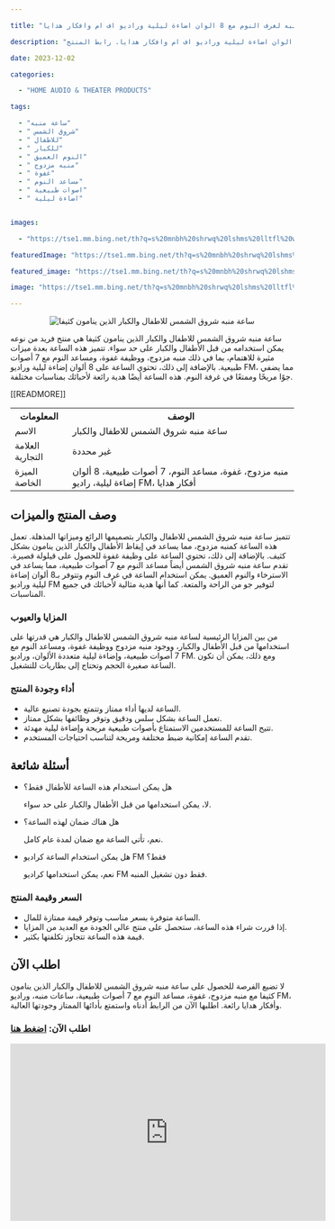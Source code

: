 ---
title: "ساعة منبه شروق الشمس للاطفال والكبار الذين ينامون كثيفا مع منبه مزدوج، غفوة، مساعد النوم مع 7 اصوات طبيعية، ساعات منبه لغرف النوم مع 8 الوان اضاءة ليلية وراديو اف ام وافكار هدايا"
description: "احصل على ساعة منبه شروق الشمس للاطفال والكبار الذين ينامون كثيفا مع منبه مزدوج، غفوة، مساعد النوم مع 7 اصوات طبيعية، ساعات منبه لغرف النوم مع 8 الوان اضاءة ليلية وراديو اف ام وافكار هدايا. رابط المنتج (KODE ASIN=B09YPNMWQ1, TAG=indrajaya-20)"
date: 2023-12-02
categories:
  - "HOME AUDIO & THEATER PRODUCTS"
tags:
  - "ساعة منبه"
  - " شروق الشمس"
  - " للاطفال"
  - " للكبار"
  - " النوم العميق"
  - " منبه مزدوج"
  - " غفوة"
  - " مساعد النوم"
  - " اصوات طبيعية"
  - " اضاءة ليلية"

images:
  - "https://tse1.mm.bing.net/th?q=s%20mnbh%20shrwq%20lshms%20lltfl%20wlkbr%20ldhyn%20ynmwn%20kthyf%20m%20mnbh%20mzdwj%20gfw%20ms%20d%20lnwm%20m%207%20swt%20tby%20y%20s%20t%20mnbh%20lgrf%20lnwm%20m%208%20lwn%20d%20lyly%20wrdyw%20f%20m%20wfkr%20hdy%20kode%20asin%20b09ypnmwq1%20tag%20indrajaya%2020"
featuredImage: "https://tse1.mm.bing.net/th?q=s%20mnbh%20shrwq%20lshms%20lltfl%20wlkbr%20ldhyn%20ynmwn%20kthyf%20m%20mnbh%20mzdwj%20gfw%20ms%20d%20lnwm%20m%207%20swt%20tby%20y%20s%20t%20mnbh%20lgrf%20lnwm%20m%208%20lwn%20d%20lyly%20wrdyw%20f%20m%20wfkr%20hdy%20kode%20asin%20b09ypnmwq1%20tag%20indrajaya%2020"
featured_image: "https://tse1.mm.bing.net/th?q=s%20mnbh%20shrwq%20lshms%20lltfl%20wlkbr%20ldhyn%20ynmwn%20kthyf%20m%20mnbh%20mzdwj%20gfw%20ms%20d%20lnwm%20m%207%20swt%20tby%20y%20s%20t%20mnbh%20lgrf%20lnwm%20m%208%20lwn%20d%20lyly%20wrdyw%20f%20m%20wfkr%20hdy%20kode%20asin%20b09ypnmwq1%20tag%20indrajaya%2020"
image: "https://tse1.mm.bing.net/th?q=s%20mnbh%20shrwq%20lshms%20lltfl%20wlkbr%20ldhyn%20ynmwn%20kthyf%20m%20mnbh%20mzdwj%20gfw%20ms%20d%20lnwm%20m%207%20swt%20tby%20y%20s%20t%20mnbh%20lgrf%20lnwm%20m%208%20lwn%20d%20lyly%20wrdyw%20f%20m%20wfkr%20hdy%20kode%20asin%20b09ypnmwq1%20tag%20indrajaya%2020"
---

<center><img alt="ساعة منبه شروق الشمس للاطفال والكبار الذين ينامون كثيفا" src="https://tse1.mm.bing.net/th?q=image ساعة منبه شروق الشمس للاطفال والكبار الذين ينامون كثيفا مع منبه مزدوج، غفوة، مساعد النوم مع 7 اصوات طبيعية، ساعات منبه لغرف النوم مع 8 الوان اضاءة ليلية وراديو اف ام وافكار هدايا (KODE ASIN=B09YPNMWQ1, TAG=indrajaya-20)"/></center>

<p>ساعة منبه شروق الشمس للاطفال والكبار الذين ينامون كثيفا هي منتج فريد من نوعه يمكن استخدامه من قبل الأطفال والكبار على حد سواء. تتميز هذه الساعة بعدة ميزات مثيرة للاهتمام، بما في ذلك منبه مزدوج، ووظيفة غفوة، ومساعد النوم مع 7 أصوات طبيعية. بالإضافة إلى ذلك، تحتوي الساعة على 8 ألوان إضاءة ليلية وراديو FM، مما يضفي جوًا مريحًا وممتعًا في غرفة النوم. هذه الساعة أيضًا هدية رائعة لأحبائك بمناسبات مختلفة.</p>

<table>

<tr>

<th>المعلومات</th>

<th>الوصف</th>

</tr>

<tr>

<td>الاسم</td>

<td>ساعة منبه شروق الشمس للاطفال والكبار</td>

</tr>

<tr>

<td>العلامة التجارية</td>

<td>غير محددة</td>

</tr>

<tr>

<td>الميزة الخاصة</td>

<td>منبه مزدوج، غفوة، مساعد النوم، 7 أصوات طبيعية، 8 ألوان إضاءة ليلية، راديو FM، أفكار هدايا</td>

</tr>

 [[READMORE]] 



</table>

<h2>وصف المنتج والميزات</h2>

<p>تتميز ساعة منبه شروق الشمس للاطفال والكبار بتصميمها الرائع وميزاتها المذهلة. تعمل هذه الساعة كمنبه مزدوج، مما يساعد في إيقاظ الأطفال والكبار الذين ينامون بشكل كثيف. بالإضافة إلى ذلك، تحتوي الساعة على وظيفة غفوة للحصول على قيلولة قصيرة. تقدم ساعة منبه شروق الشمس أيضاً مساعد النوم مع 7 أصوات طبيعية، مما يساعد في الاسترخاء والنوم العميق. يمكن استخدام الساعة في غرف النوم وتتوفر بـ8 ألوان إضاءة ليلية وراديو FM لتوفير جو من الراحة والمتعة. كما أنها هدية مثالية لأحبائك في جميع المناسبات.</p>

<h3>المزايا والعيوب</h3>

<p>من بين المزايا الرئيسية لساعة منبه شروق الشمس للاطفال والكبار هي قدرتها على استخدامها من قبل الأطفال والكبار، ووجود منبه مزدوج ووظيفة غفوة، ومساعد النوم مع 7 أصوات طبيعية، وإضاءة ليلية متعددة الألوان، وراديو FM. ومع ذلك، يمكن أن تكون الساعة صغيرة الحجم وتحتاج إلى بطاريات للتشغيل.</p>

<h3>أداء وجودة المنتج</h3>

<ul>

<li>الساعة لديها أداء ممتاز وتتمتع بجودة تصنيع عالية.</li>

<li>تعمل الساعة بشكل سلس ودقيق وتوفر وظائفها بشكل ممتاز.</li>

<li>تتيح الساعة للمستخدمين الاستمتاع بأصوات طبيعية مريحة وإضاءة ليلية مهدئة.</li>

<li>تقدم الساعة إمكانية ضبط مختلفة ومريحة لتناسب احتياجات المستخدم.</li>

</ul>

<h2>أسئلة شائعة</h2>

<ul>

<li>هل يمكن استخدام هذه الساعة للأطفال فقط؟</li>

<p>لا، يمكن استخدامها من قبل الأطفال والكبار على حد سواء.</p>

<li>هل هناك ضمان لهذه الساعة؟</li>

<p>نعم، تأتي الساعة مع ضمان لمدة عام كامل.</p>

<li>هل يمكن استخدام الساعة كراديو FM فقط؟</li>

<p>نعم، يمكن استخدامها كراديو FM فقط دون تشغيل المنبه.</p>

</ul>

<h3>السعر وقيمة المنتج</h3>

<ul>

<li>الساعة متوفرة بسعر مناسب وتوفر قيمة ممتازة للمال.</li>

<li>إذا قررت شراء هذه الساعة، ستحصل على منتج عالي الجودة مع العديد من المزايا.</li>

<li>قيمة هذه الساعة تتجاوز تكلفتها بكثير.</li>

</ul>

<h2>اطلب الآن</h2>

<p>لا تضيع الفرصة للحصول على ساعة منبه شروق الشمس للاطفال والكبار الذين ينامون كثيفا مع منبه مزدوج، غفوة، مساعد النوم مع 7 أصوات طبيعية، ساعات منبه، وراديو FM، وأفكار هدايا رائعة. اطلبها الآن من الرابط أدناه واستمتع بأدائها الممتاز وجودتها العالية.</p>

<h3>اطلب الآن: <a href="https://www.amazon.com/dp/B09YPNMWQ1/?tag=indrajaya-20">اضغط هنا</a></h3>

<iframe width="560" height="315" src="https://www.youtube.com/embed/i7kvKJ5Nizo" title="ساعة منبه شروق الشمس للاطفال والكبار الذين ينامون كثيفا مع منبه مزدوج، غفوة، مساعد النوم مع 7 اصوات طبيعية، ساعات منبه لغرف النوم مع 8 الوان اضاءة ليلية وراديو اف ام وافكار هدايا (Kode Asin=B09Ypnmwq1, Tag=Indrajaya-20)" frameborder="0" allow="accelerometer; autoplay; clipboard-write; encrypted-media; gyroscope; picture-in-picture; web-share" allowfullscreen></iframe>